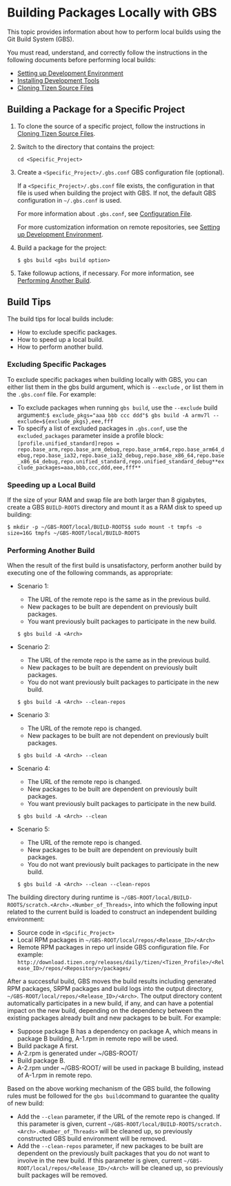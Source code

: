 # Building Packages Locally with GBS

This topic provides information about how to perform local builds using the Git Build System (GBS).

You must read, understand, and correctly follow the instructions in the following documents before performing local builds:

- [Setting up Development Environment](https://source.tizen.org/documentation/developer-guide/environment-setup)
- [Installing Development Tools](https://source.tizen.org/documentation/developer-guide/step-step-instructions/installing-development-tools)
- [Cloning Tizen Source Files](https://source.tizen.org/documentation/developer-guide/step-step-instructions/cloning-tizen-source)

## Building a Package for a Specific Project

1. To clone the source of a specific project, follow the instructions in [Cloning Tizen Source Files](https://source.tizen.org/documentation/developer-guide/step-step-instructions/cloning-tizen-source).

2. Switch to the directory that contains the project:

   ```
   cd <Specific_Project>
   ```

3. Create a  `<Specific_Project>/.gbs.conf` GBS configuration file (optional).

   If a `<Specific_Project>/.gbs.conf` file exists, the configuration in that file is used when building the project with GBS. If not, the default GBS configuration in `~/.gbs.conf` is used.

   For more information about `.gbs.conf`, see [Configuration File](../tools/gbs.md).

   For more customization information on remote repositories, see [Setting up Development Environment](https://source.tizen.org/documentation/developer-guide/environment-setup).

4. Build a package for the project:

   ```
   $ gbs build <gbs build option>
   ```

5. Take followup actions, if necessary. For more information, see [Performing Another Build](https://source.tizen.org/documentation/developer-guide/getting-started-guide/building-packages-locally-gbs#id4).

## Build Tips

The build tips for local builds include:

- How to exclude specific packages.
- How to speed up a local build.
- How to perform another build.

### Excluding Specific Packages

To exclude specific packages when building locally with GBS, you can either list them in the gbs build argument, which is `--exclude` , or list them in the `.gbs.conf` file. For example:

- To exclude packages when running `gbs build`, use the `--exclude` build argument:`$ exclude_pkgs="aaa bbb ccc ddd"$ gbs build -A armv7l --exclude=${exclude_pkgs},eee,fff`
- To specify a list of excluded packages in `.gbs.conf`, use the `excluded_packages` parameter inside a profile block:
  `[profile.unified_standard]repos = repo.base_arm,repo.base_arm_debug,repo.base_arm64,repo.base_arm64_debug,repo.base_ia32,repo.base_ia32_debug,repo.base_x86_64,repo.base_x86_64_debug,repo.unified_standard,repo.unified_standard_debug**exclude_packages=aaa,bbb,ccc,ddd,eee,fff**`

### Speeding up a Local Build

If the size of your RAM and swap file are both larger than 8 gigabytes, create a GBS `BUILD-ROOTS` directory and mount it as a RAM disk to speed up building:

```
$ mkdir -p ~/GBS-ROOT/local/BUILD-ROOTS$ sudo mount -t tmpfs -o size=16G tmpfs ~/GBS-ROOT/local/BUILD-ROOTS
```

### Performing Another Build

When the result of the first build is unsatisfactory, perform another build by executing one of the following commands, as appropriate:

- Scenario 1:

  - The URL of the remote repo is the same as in the previous build.
  - New packages to be built are dependent on previously built packages.
  - You want previously built packages to participate in the new build.

  ```
  $ gbs build -A <Arch>
  ```

- Scenario  2:

  - The URL of the remote repo is the same as in the previous build.
  - New packages to be built are dependent on previously built packages.
  - You do not want previously built packages to participate in the new build.

  ```
  $ gbs build -A <Arch> --clean-repos
  ```

- Scenario 3:

  - The URL of the remote repo is changed.
  - New packages to be built are not dependent on previously built packages.

  ```
  $ gbs build -A <Arch> --clean
  ```

- Scenario 4:

  - The URL of the remote repo is changed.
  - New packages to be built are dependent on previously built packages.
  - You want previously built packages to participate in the new build.

  ```
  $ gbs build -A <Arch> --clean
  ```

- Scenario 5:

  - The URL of the remote repo is changed.
  - New packages to be built are dependent on previously built packages.
  - You do not want previously built packages to participate in the new build.

  ```
  $ gbs build -A <Arch> --clean --clean-repos
  ```

The building directory during runtime is `~/GBS-ROOT/local/BUILD-ROOTS/scratch.<Arch>.<Number_of_Threads>`, into which the following input related to the current build is loaded to construct an independent building environment:

- Source code in `<Spcific_Project>`
- Local RPM packages in `~/GBS-ROOT/local/repos/<Release_ID>/<Arch>`
- Remote RPM packages in repo url inside GBS configuration file. For example:  `http://download.tizen.org/releases/daily/tizen/<Tizen_Profile>/<Release_ID>/repos/<Repository>/packages/`

After a successful build, GBS moves the build results including generated RPM packages, SRPM packages and build logs into the output directory, `~/GBS-ROOT/local/repos/<Release_ID>/<Arch>`. The output directory content automatically participates in a new build, if any, and can have a potential impact on the new build, depending on the dependency between the existing packages already built and new packages to be built. For example:

- Suppose package B has a dependency on package A, which means in package B building, A-1.rpm in remote repo will be used.
- Build package A first.
- A-2.rpm is generated under ~/GBS-ROOT/
- Build package B.
- A-2.rpm under ~/GBS-ROOT/ will be used in package B building,  instead of A-1.rpm in remote repo.

Based on the above working mechanism of the GBS build, the following rules must be followed for the `gbs build`command to guarantee the quality of new build:

- Add the `--clean` parameter, if the URL of the remote repo is changed. If this parameter is given, current  `~/GBS-ROOT/local/BUILD-ROOTS/scratch.<Arch>.<Number_of_Threads>` will be cleaned up, so previously constructed GBS build environment will be removed.
- Add the `--clean-repos` parameter, if new packages to be built are dependent on the previously built packages that you do not want to involve in the new build. If this parameter is given,  current `~/GBS-ROOT/local/repos/<Release_ID>/<Arch>` will be cleaned up, so previously built packages will be removed.
